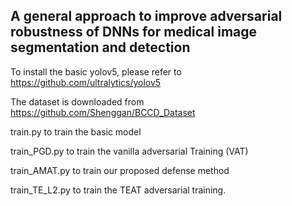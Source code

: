 ## A general approach to improve adversarial robustness of DNNs for medical image segmentation and detection

To install the basic yolov5, please refer to  https://github.com/ultralytics/yolov5

The dataset is downloaded from https://github.com/Shenggan/BCCD_Dataset

train.py to train the basic model

train_PGD.py to train the vanilla adversarial Training (VAT)

train_AMAT.py to train our proposed defense method

train_TE_L2.py to train the TEAT adversarial training.

